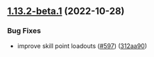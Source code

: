## [1.13.2-beta.1](https://github.com/Wynntils/Wynntils/compare/v1.13.2-beta.0...v1.13.2-beta.1) (2022-10-28)


### Bug Fixes

* improve skill point loadouts ([#597](https://github.com/Wynntils/Wynntils/issues/597)) ([312aa90](https://github.com/Wynntils/Wynntils/commit/312aa90e4172caf36fa8b21e95b24ed5e1f4ff77))

